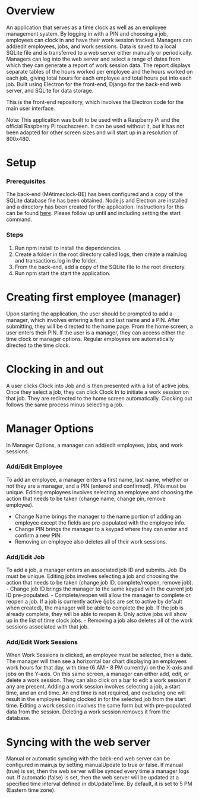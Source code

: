 <h1>Overview</h1>

An application that serves as a time clock as well as an employee management system. By logging in with a PIN and choosing a job, employees can clock in and have their work session tracked. Managers can add/edit employees, jobs, and work sessions. Data is saved to a local SQLite file and is transferred to a web server either manually or periodically. Managers can log into the web server and select a range of dates from which they can generate a report of work session data. The report displays separate tables of the hours worked per employee and the hours worked on each job, giving total hours for each employee and total hours put into each job. Built using Electron for the front-end, Django for the back-end web server, and SQLite for data storage.

This is the front-end repository, which involves the Electron code for the main user interface.

Note: This application was built to be used with a Raspberry Pi and the official Raspberry Pi touchscreen. It can be used without it, but it has not been adapted for other screen sizes and will start up in a resolution of 800x480.

<h1>Setup</h1>

<h3>Prerequisites</h3>

The back-end (MAtimeclock-BE) has been configured and a copy of the SQLite database file has been obtained.
Node.js and Electron are installed and a directory has been created for the application. Instructions for this can be found [here](https://www.electronjs.org/docs/latest/tutorial/quick-start). Please follow up until and including setting the start command.

<h3>Steps</h3>

1) Run npm install to install the dependencies.
2) Create a folder in the root directory called logs, then create a main.log and transactions.log in the folder.
3) From the back-end, add a copy of the SQLite file to the root directory.
4) Run npm start the start the application.

<h1>Creating first employee (manager)</h1>

Upon starting the application, the user should be prompted to add a manager, which involves entering a first and last name and a PIN. After submitting, they will be directed to the home page.
From the home screen, a user enters their PIN. If the user is a manager, they can access either the time clock or manager options. Regular employees are automatically directed to the time clock.

<h1>Clocking in and out</h1>

A user clicks Clock into Job and is then presented with a list of active jobs. Once they select a job, they can click Clock In to initiate a work session on that job. They are redirected to the home screen automatically. 
Clocking out follows the same process minus selecting a job.

<h1>Manager Options</h1>

In Manager Options, a manager can add/edit employees, jobs, and work sessions.

<h3>Add/Edit Employee</h3>

To add an employee, a manager enters a first name, last name, whether or not they are a manager, and a PIN (entered and confirmed). PINs must be unique.
Editing employees involves selecting an employee and choosing the action that needs to be taken (change name, change pin, remove employee). 
  - Change Name brings the manager to the name portion of adding an employee except the fields are pre-populated with the employee info. 
  - Change PIN brings the manager to a keypad where they can enter and confirm a new PIN. 
  - Removing an employee also deletes all of their work sessions.

<h3>Add/Edit Job</h3>
To add a job, a manager enters an associated job ID and submits. Job IDs must be unique.
Editing jobs involves selecting a job and choosing the action that needs to be taken (change job ID, complete/reopen, remove job).
  - Change job ID brings the manager to the same keypad with the current job ID pre-populated.
  - Complete/reopen will allow the manager to complete or reopen a job. If a job is currently active (jobs are set to active by default when created), the manager will be able to complete the job. If the job is already complete, they will be able to reopen it. Only active jobs will show up in the list of time clock jobs.
  - Removing a job also deletes all of the work sessions associated with that job.

<h3>Add/Edit Work Sessions</h3>
When Work Sessions is clicked, an employee must be selected, then a date. The manager will then see a horizontal bar chart displaying an employees work hours for that day, with time (6 AM - 8 PM currently) on the X-axis and jobs on the Y-axis. On this same screen, a manager can either add, edit, or delete a work session. They can also click on a bar to edit a work session if any are present.
Adding a work session involves selecting a job, a start time, and an end time. An end time is not required, and excluding one will result in the employee being clocked in for the selected job from the start time.
Editing a work session involves the same form but with pre-populated data from the session.
Deleting a work session removes it from the database.

<h1>Syncing with the web server</h1>
Manual or automatic syncing with the back-end web server can be configured in main.js by setting manualUpdate to true or false.
If manual (true) is set, then the web server will be synced every time a manager logs out.
If automatic (false) is set, then the web server will be updated at a specified time interval defined in dbUpdateTime. By default, it is set to 5 PM (Eastern time zone).
